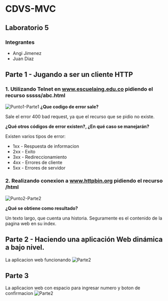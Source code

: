 # CDVS-MVC
## Laboratorio 5
### Integrantes
- Angi Jimenez
- Juan Diaz

## Parte 1 - Jugando a ser un cliente HTTP
### 1. Utilizando Telnet en www.escuelaing.edu.co pidiendo el recurso sssss/abc.html
![Punto1-Parte1](https://i.imgur.com/OJfIBpg.png)
**¿Que codigo de error sale?**

Sale el error 400 bad request, ya que el recurso que se pidio no existe.

**¿Qué otros códigos de error existen?, ¿En qué caso se manejarán?**

Existen varios tipos de error:
- 1xx - Respuesta de informacion
- 2xx - Exito
- 3xx - Redireccionamiento
- 4xx - Errores de cliente
- 5xx - Errores de servidor

### 2. Realizando conexion a www.httpbin.org pidiendo el recurso /html
![Punto2-Parte2](https://i.imgur.com/1d7cJzx.png)

**¿Qué se obtiene como resultado?**

Un texto largo, que cuenta una historia. Seguramente es el contenido de la pagina web en su index.

## Parte 2 - Haciendo una aplicación Web dinámica a bajo nivel.

La aplicacion web funcionando
![Parte2](https://i.imgur.com/8sqUt5Y.png)

## Parte 3

La aplicacion web con espacio para ingresar numero y boton de confirmacion
![Parte2](https://i.imgur.com/hyHoVOW.png)



